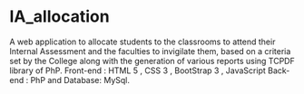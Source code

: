 # IA_allocation
A web application to allocate students to the
classrooms to attend their Internal Assessment and the
faculties to invigilate them, based on a criteria set by
the College along with the generation of various
reports using TCPDF library of PhP.
Front-end : HTML 5 , CSS 3 , BootStrap 3 , JavaScript
Back-end : PhP and Database: MySql.
